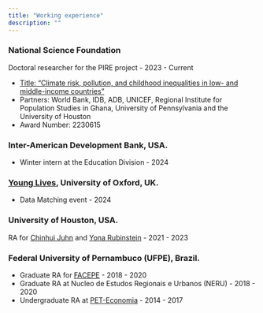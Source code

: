 ```yaml
---
title: "Working experience"
description: ""
---
```


### National Science Foundation 
Doctoral researcher for the PIRE project - 2023 - Current 

* [Title: “Climate risk, pollution, and childhood inequalities in
low- and middle-income countries”](https://ceci.sas.upenn.edu)
* Partners: World Bank, IDB, ADB, UNICEF, Regional Institute for Population Studies in Ghana, University of Pennsylvania and the University of Houston
* Award Number: 2230615

### Inter-American Development Bank, USA.

* Winter intern at the Education Division - 2024

###  [Young Lives](https://www.younglives.org.uk), University of Oxford, UK.

* Data Matching event - 2024

### University of Houston, USA.

RA for [Chinhui Juhn](https://uh.edu/%7Ecjuhn/) and [Yona Rubinstein](https://www.lse.ac.uk/management/people/academic-staff/yona-rubinstein) - 2021 - 2023

### Federal University of Pernambuco (UFPE), Brazil.

* Graduate RA for [FACEPE](https://www.facepe.br) - 2018 - 2020
* Graduate RA at Nucleo de Estudos Regionais e Urbanos (NERU) - 2018 - 2020
* Undergraduate RA at [PET-Economia](https://sites.ufpe.br/peteconomia/) - 2014 - 2017



